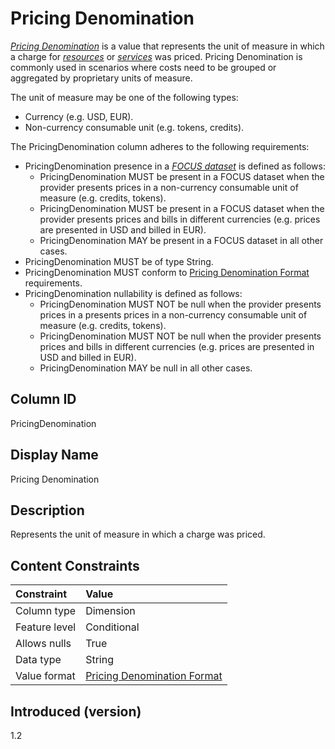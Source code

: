 # Pricing Denomination

[*Pricing Denomination*](#glossary:pricing-denomination) is a value that represents the unit of measure in which a charge for [*resources*](#glossary:resource) or [*services*](#glossary:service) was priced. Pricing Denomination is commonly used in scenarios where costs need to be grouped or aggregated by proprietary units of measure.

The unit of measure may be one of the following types: 

 * Currency (e.g. USD, EUR).
 * Non-currency consumable unit (e.g. tokens, credits).

The PricingDenomination column adheres to the following requirements:

* PricingDenomination presence in a [*FOCUS dataset*](#glossary:FOCUS-dataset) is defined as follows:
  * PricingDenomination MUST be present in a FOCUS dataset when the provider presents prices in a non-currency consumable unit of measure (e.g. credits, tokens).
  * PricingDenomination MUST be present in a FOCUS dataset when the provider presents prices and bills in different currencies (e.g. prices are presented in USD and billed in EUR).
  * PricingDenomination MAY be present in a FOCUS dataset in all other cases.
* PricingDenomination MUST be of type String.
* PricingDenomination MUST conform to [Pricing Denomination Format](#pricingdenominationformat) requirements.
* PricingDenomination nullability is defined as follows:
  * PricingDenomination MUST NOT be null when the provider presents prices in a presents prices in a non-currency consumable unit of measure (e.g. credits, tokens).
  * PricingDenomination MUST NOT be null when the provider presents prices and bills in different currencies (e.g. prices are presented in USD and billed in EUR).
  * PricingDenomination MAY be null in all other cases.

## Column ID

PricingDenomination

## Display Name

Pricing Denomination

## Description

Represents the unit of measure in which a charge was priced.

## Content Constraints

| Constraint      | Value                               |
|:----------------|:------------------------------------|
| Column type     | Dimension                           |
| Feature level   | Conditional                         |
| Allows nulls    | True                                |
| Data type       | String                              |
| Value format    | [Pricing Denomination Format](#pricingdenominationformat) |

## Introduced (version)

1.2
